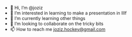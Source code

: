 - 👋 Hi, I’m @joziz
- 👀 I’m interested in learning to make a presentation in IIIf
- 🌱 I’m currently learning other things
- 💞️ I’m looking to collaborate on the tricky bits
- 📫 How to reach me joziz.hockey@gmail.com

<!---
joziz/joziz is a ✨ special ✨ repository because its `README.md` (this file) appears on your GitHub profile.
You can click the Preview link to take a look at your changes.
--->
